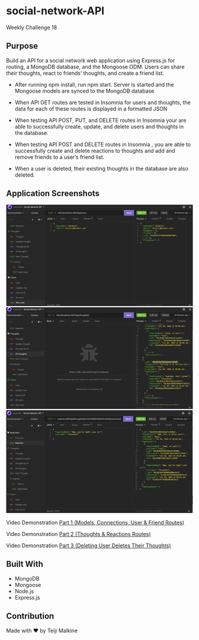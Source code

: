 # social-network-API
Weekly Challenge 18

## Purpose

Build an API for a social network web application using Express.js for routing, a MongoDB database, and the Mongoose ODM. Users can share their thoughts, react to friends’ thoughts, and create a friend list. 

- After running npm install, run npm start. Server is started and the Mongoose models are synced to the MongoDB database

- When API GET routes are tested in Insomnia for users and thoughts,
the data for each of these routes is displayed in a formatted JSON

- When testing API POST, PUT, and DELETE routes in Insomnia your are able to successfully create, update, and delete users and thoughts in the database.

- When testing API POST and DELETE routes in Insomnia , you are able to successfully create and delete reactions to thoughts and add and remove friends to a user’s friend list.

- When a user is deleted, their existing thoughts in the database are also deleted.

## Application Screenshots

![Getting Started](./assets/images/Screen%20Shot%202022-07-02%20at%204.16.48%20AM.png)
![Getting Started](./assets/images/Screen%20Shot%202022-07-02%20at%204.16.59%20AM.png)
![Getting Started](./assets/images/Screen%20Shot%202022-07-02%20at%204.17.07%20AM.png)

Video Demonstration [Part 1 (Models, Connections, User & Friend Routes)](https://drive.google.com/file/d/18zshCbz935pt0l_k_Ot9RixykkMnHHAO/view)

Video Demonstration [Part 2 (Thoughts & Reactions Routes)](https://drive.google.com/file/d/1d7q5jJfP9X70ZQa4AwDMZdite19vzYz1/view)

Video Demonstration [Part 3 (Deleting User Deletes Their Thoughts)](https://drive.google.com/file/d/1dJo1h0wgIzq153ZhUngcHh4Mca-93lxc/view)


## Built With

- MongoDB
- Mongoose
- Node.js
- Express.js


## Contribution
Made with ❤️ by Teiji Malkine